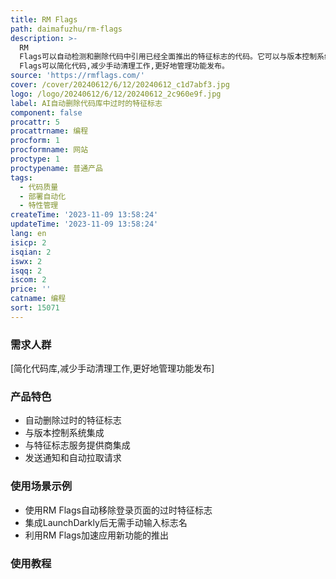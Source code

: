 ```yaml
---
title: RM Flags
path: daimafuzhu/rm-flags
description: >-
  RM
  Flags可以自动检测和删除代码中引用已经全面推出的特征标志的代码。它可以与版本控制系统和特征标志服务提供商集成,无需手动输入标志名称,就可以知道哪些标志可以删除。当检测到可以删除的标志时,会自动发送通知和拉取请求来删除引用。使用RM
  Flags可以简化代码,减少手动清理工作,更好地管理功能发布。
source: 'https://rmflags.com/'
cover: /cover/20240612/6/12/20240612_c1d7abf3.jpg
logo: /logo/20240612/6/12/20240612_2c960e9f.jpg
label: AI自动删除代码库中过时的特征标志
component: false
procattr: 5
procattrname: 编程
procform: 1
procformname: 网站
proctype: 1
proctypename: 普通产品
tags:
  - 代码质量
  - 部署自动化
  - 特性管理
createTime: '2023-11-09 13:58:24'
updateTime: '2023-11-09 13:58:24'
lang: en
isicp: 2
isqian: 2
iswx: 2
isqq: 2
iscom: 2
price: ''
catname: 编程
sort: 15071
---
```




### 需求人群
[简化代码库,减少手动清理工作,更好地管理功能发布]

### 产品特色
- 自动删除过时的特征标志
- 与版本控制系统集成
- 与特征标志服务提供商集成
- 发送通知和自动拉取请求

### 使用场景示例
- 使用RM Flags自动移除登录页面的过时特征标志
- 集成LaunchDarkly后无需手动输入标志名
- 利用RM Flags加速应用新功能的推出

### 使用教程


  
